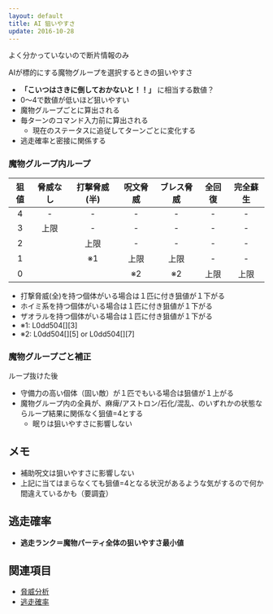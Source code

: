 ```yaml
---
layout: default
title: AI 狙いやすさ
update: 2016-10-28
---
```


よく分かっていないので断片情報のみ


AIが標的にする魔物グループを選択するときの狙いやすさ

* __「こいつはさきに倒しておかないと！！」__ に相当する数値？
* 0～4で数値が低いほど狙いやすい
* 魔物グループごとに算出される
* 毎ターンのコマンド入力前に算出される
	* 現在のステータスに追従してターンごとに変化する
* 逃走確率と密接に関係する

### 魔物グループ内ループ

| 狙値 | 脅威なし | 打撃脅威(半) | 呪文脅威 | ブレス脅威 | 全回復 | 完全蘇生 |
|:----:|:--------:|:------------:|:--------:|:----------:|:------:|:--------:|
|   4  | -        | -            | -        | -          | -      | -        |
|   3  | 上限     | -            | -        | -          | -      | -        |
|   2  |          | 上限         | -        | -          | -      | -        |
|   1  |          | ※1          | 上限     | 上限       | -      | -        |
|   0  |          |              | ※2      | ※2        | 上限   | 上限     |

* 打撃脅威(全)を持つ個体がいる場合は１匹に付き狙値が１下がる
* ホイミ系を持つ個体がいる場合は１匹に付き狙値が１下がる
* ザオラルを持つ個体がいる場合は１匹に付き狙値が１下がる
* ※1: L0dd504[][3]
* ※2: L0dd504[][5] or L0dd504[][7]

### 魔物グループごと補正

ループ抜けた後

* 守備力の高い個体（固い敵）が１匹でもいる場合は狙値が１上がる
* 魔物グループ内の全員が、麻痺/アストロン/石化/混乱、のいずれかの状態ならループ結果に関係なく狙値=4とする
	* 眠りは狙いやすさに影響しない


## メモ

* 補助呪文は狙いやすさに影響しない
* 上記に当てはまらなくても狙値=4となる状況があるような気がするので何か間違えているかも（要調査）


## 逃走確率

* __逃走ランク＝魔物パーティ全体の狙いやすさ最小値__


## 関連項目

* [脅威分析](threat_analysis)
* [逃走確率](escape)
